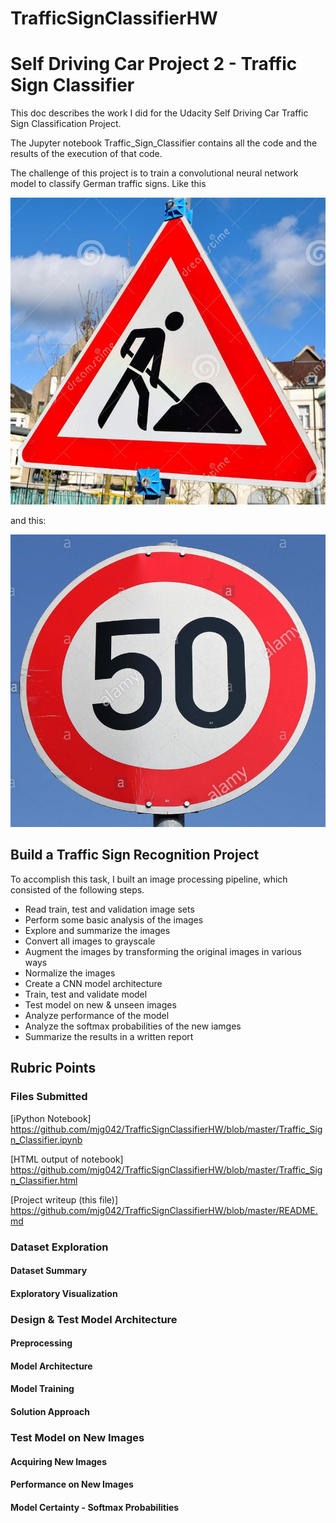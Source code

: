 # TrafficSignClassifierHW

# Self Driving Car Project 2 - Traffic Sign Classifier
This doc describes the work I did for the Udacity Self Driving Car Traffic Sign Classification Project.

The Jupyter notebook Traffic_Sign_Classifier contains all the code and the results of the 
execution of that code.

The challenge of this project is to train a convolutional neural network model to classify German traffic signs. Like this

[//]: # (Image References)

[image1]: ./origImages/german_1.jpg "Road Work"
[image2]: ./origImages/speed50.jpg "Speed Limit 50kph"

![Road Work][image1]

and this:

![Speed Limit 50kph][image2]

## Build a Traffic Sign Recognition Project

To accomplish this task, I built an image processing pipeline, which consisted of the following steps.

* Read train, test and validation image sets
* Perform some basic analysis of the images
* Explore and summarize the images
* Convert all images to grayscale
* Augment the images by transforming the original images in various ways
* Normalize the images
* Create a CNN model architecture
* Train, test and validate model
* Test model on new & unseen images
* Analyze performance of the model
* Analyze the softmax probabilities of the new iamges
* Summarize the results in a written report

## Rubric Points

### Files Submitted


[iPython Notebook]
https://github.com/mjg042/TrafficSignClassifierHW/blob/master/Traffic_Sign_Classifier.ipynb

[HTML output of notebook]
https://github.com/mjg042/TrafficSignClassifierHW/blob/master/Traffic_Sign_Classifier.html

[Project writeup (this file)]
https://github.com/mjg042/TrafficSignClassifierHW/blob/master/README.md

### Dataset Exploration

#### Dataset Summary
#### Exploratory Visualization



### Design & Test Model Architecture

#### Preprocessing
#### Model Architecture
#### Model Training
#### Solution Approach


### Test Model on New Images

#### Acquiring New Images
#### Performance on New Images
#### Model Certainty - Softmax Probabilities



